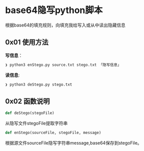 # base64隐写python脚本

根据base64的填充规则，向填充我给写入或从中读出隐藏信息

## 0x01 使用方法

**写信息**：
```bash
❯ python3 enStego.py source.txt stego.txt 「隐写信息」
```

**读信息**:
```bash
❯ python3 deStego.py stego.txt
```

## 0x02 函数说明

```python
def deStego(stegoFile)
```
从隐写文件stegoFile提取字符串

```python
def enStego(sourceFile, stegoFile, message)
```
根据源文件sourceFile隐写字符串message,base64保存到stegoFile。
